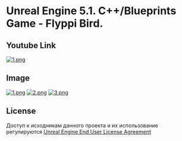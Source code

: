 ﻿# Unreal Engine 5.1. C++/Blueprints Game - Flyppi Bird.
 
## Youtube Link
[![1.png](https://img.youtube.com/vi/lw5UMEZMv9M/1.jpg)](https://www.youtube.com/watch?v=lw5UMEZMv9M)

## Image
[![1.png](https://i.postimg.cc/BZzdTtzj/1.png)](https://postimg.cc/4nzLZ4sG)
[![2.png](https://i.postimg.cc/3JDznYMn/2.png)](https://postimg.cc/4ms83Cx9)
[![3.png](https://i.postimg.cc/RZ5yYy49/3.png)](https://postimg.cc/svmTQnM0)

## License
Доступ к исходникам данного проекта и их использование регулируются [Unreal Engine End User License Agreement](https://www.unrealengine.com/eula)
